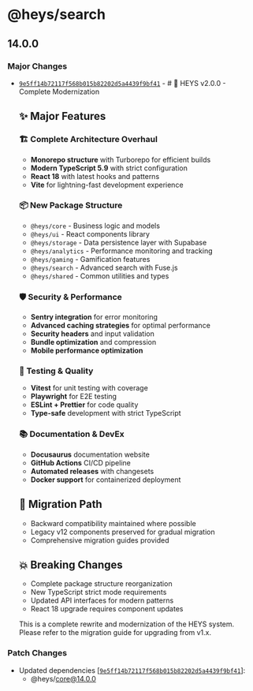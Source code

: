 # @heys/search

## 14.0.0

### Major Changes

- [`9e5ff14b72117f568b015b82202d5a4439f9bf41`](https://github.com/kinderlystv-png/HEYS-v2/commit/9e5ff14b72117f568b015b82202d5a4439f9bf41) - #
  🚀 HEYS v2.0.0 - Complete Modernization

  ## ✨ Major Features

  ### 🏗️ **Complete Architecture Overhaul**
  - **Monorepo structure** with Turborepo for efficient builds
  - **Modern TypeScript 5.9** with strict configuration
  - **React 18** with latest hooks and patterns
  - **Vite** for lightning-fast development experience

  ### 📦 **New Package Structure**
  - `@heys/core` - Business logic and models
  - `@heys/ui` - React components library
  - `@heys/storage` - Data persistence layer with Supabase
  - `@heys/analytics` - Performance monitoring and tracking
  - `@heys/gaming` - Gamification features
  - `@heys/search` - Advanced search with Fuse.js
  - `@heys/shared` - Common utilities and types

  ### 🛡️ **Security & Performance**
  - **Sentry integration** for error monitoring
  - **Advanced caching strategies** for optimal performance
  - **Security headers** and input validation
  - **Bundle optimization** and compression
  - **Mobile performance optimization**

  ### 🧪 **Testing & Quality**
  - **Vitest** for unit testing with coverage
  - **Playwright** for E2E testing
  - **ESLint + Prettier** for code quality
  - **Type-safe** development with strict TypeScript

  ### 📚 **Documentation & DevEx**
  - **Docusaurus** documentation website
  - **GitHub Actions** CI/CD pipeline
  - **Automated releases** with changesets
  - **Docker support** for containerized deployment

  ## 🔄 **Migration Path**
  - Backward compatibility maintained where possible
  - Legacy v12 components preserved for gradual migration
  - Comprehensive migration guides provided

  ## 💥 **Breaking Changes**
  - Complete package structure reorganization
  - New TypeScript strict mode requirements
  - Updated API interfaces for modern patterns
  - React 18 upgrade requires component updates

  This is a complete rewrite and modernization of the HEYS system. Please refer
  to the migration guide for upgrading from v1.x.

### Patch Changes

- Updated dependencies
  [[`9e5ff14b72117f568b015b82202d5a4439f9bf41`](https://github.com/kinderlystv-png/HEYS-v2/commit/9e5ff14b72117f568b015b82202d5a4439f9bf41)]:
  - @heys/core@14.0.0
